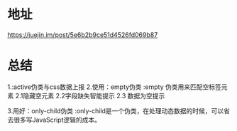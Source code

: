 # 地址
https://juejin.im/post/5e6b2b9ce51d4526fd069b87
# 总结
1.:active伪类与css数据上报
2.使用：empty伪类
:empty 伪类用来匹配空标签元素
2.1隐藏空元素
2.2字段缺失智能提示
2.3 数据为空提示

3.用好：only-child伪类
:only-child是一个伪类，在处理动态数据的时候，可以省去很多写JavaScript逻辑的成本。
